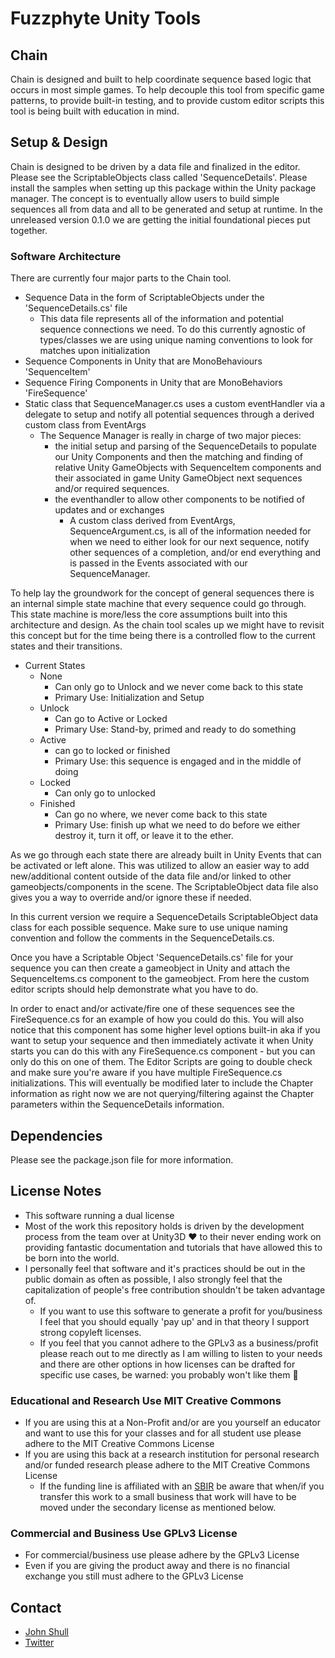 # Fuzzphyte Unity Tools

## Chain

Chain is designed and built to help coordinate sequence based logic that occurs in most simple games. To help decouple this tool from specific game patterns, to provide built-in testing, and to provide custom editor scripts this tool is being built with education in mind.

## Setup & Design

Chain is designed to be driven by a data file and finalized in the editor. Please see the ScriptableObjects class called 'SequenceDetails'. Please install the samples when setting up this package within the Unity package manager. The concept is to eventually allow users to build simple sequences all from data and all to be generated and setup at runtime. In the unreleased version 0.1.0 we are getting the initial foundational pieces put together.

### Software Architecture

There are currently four major parts to the Chain tool.

* Sequence Data in the form of ScriptableObjects under the 'SequenceDetails.cs' file
  * This data file represents all of the information and potential sequence connections we need. To do this currently agnostic of types/classes we are using unique naming conventions to look for matches upon initialization
* Sequence Components in Unity that are MonoBehaviours 'SequenceItem'
* Sequence Firing Components in Unity that are MonoBehaviors 'FireSequence'
* Static class that SequenceManager.cs uses a custom eventHandler via a delegate to setup and notify all potential sequences through a derived custom class from EventArgs
  * The Sequence Manager is really in charge of two major pieces:
    * the initial setup and parsing of the SequenceDetails to populate our Unity Components and then the matching and finding of relative Unity GameObjects with SequenceItem components and their associated in game Unity GameObject next sequences and/or required sequences.
    * the eventhandler to allow other components to be notified of updates and or exchanges
      * A custom class derived from EventArgs, SequenceArgument.cs, is all of the information needed for when we need to either look for our next sequence, notify other sequences of a completion, and/or end everything and is passed in the Events associated with our SequenceManager.

To help lay the groundwork for the concept of general sequences there is an internal simple state machine that every sequence could go through. This state machine is more/less the core assumptions built into this architecture and design. As the chain tool scales up we might have to revisit this concept but for the time being there is a controlled flow to the current states and their transitions.

* Current States
  * None
    * Can only go to Unlock and we never come back to this state
    * Primary Use: Initialization and Setup
  * Unlock
    * Can go to Active or Locked
    * Primary Use: Stand-by, primed and ready to do something
  * Active
    * can go to locked or finished
    * Primary Use: this sequence is engaged and in the middle of doing
  * Locked
    * Can only go to unlocked
  * Finished
    * Can go no where, we never come back to this state
    * Primary Use: finish up what we need to do before we either destroy it, turn it off, or leave it to the ether.

As we go through each state there are already built in Unity Events that can be activated or left alone. This was utilized to allow an easier way to add new/additional content outside of the data file and/or linked to other gameobjects/components in the scene. The ScriptableObject data file also gives you a way to override and/or ignore these if needed.

In this current version we require a SequenceDetails ScriptableObject data class for each possible sequence. Make sure to use unique naming convention and follow the comments in the SequenceDetails.cs.

Once you have a Scriptable Object 'SequenceDetails.cs' file for your sequence you can then create a gameobject in Unity and attach the SequenceItems.cs component to the gameobject. From here the custom editor scripts should help demonstrate what you have to do.

In order to enact and/or activate/fire one of these sequences see the FireSequence.cs for an example of how you could do this. You will also notice that this component has some higher level options built-in aka if you want to setup your sequence and then immediately activate it when Unity starts you can do this with any FireSequence.cs component - but you can only do this on one of them. The Editor Scripts are going to double check and make sure you're aware if you have multiple FireSequence.cs initializations. This will eventually be modified later to include the Chapter information as right now we are not querying/filtering against the Chapter parameters within the SequenceDetails information.

## Dependencies

Please see the package.json file for more information.

## License Notes

* This software running a dual license
* Most of the work this repository holds is driven by the development process from the team over at Unity3D :heart: to their never ending work on providing fantastic documentation and tutorials that have allowed this to be born into the world.
* I personally feel that software and it's practices should be out in the public domain as often as possible, I also strongly feel that the capitalization of people's free contribution shouldn't be taken advantage of.
  * If you want to use this software to generate a profit for you/business I feel that you should equally 'pay up' and in that theory I support strong copyleft licenses.
  * If you feel that you cannot adhere to the GPLv3 as a business/profit please reach out to me directly as I am willing to listen to your needs and there are other options in how licenses can be drafted for specific use cases, be warned: you probably won't like them :rocket:

### Educational and Research Use MIT Creative Commons

* If you are using this at a Non-Profit and/or are you yourself an educator and want to use this for your classes and for all student use please adhere to the MIT Creative Commons License
* If you are using this back at a research institution for personal research and/or funded research please adhere to the MIT Creative Commons License
  * If the funding line is affiliated with an [SBIR](https://www.sbir.gov) be aware that when/if you transfer this work to a small business that work will have to be moved under the secondary license as mentioned below.

### Commercial and Business Use GPLv3 License

* For commercial/business use please adhere by the GPLv3 License
* Even if you are giving the product away and there is no financial exchange you still must adhere to the GPLv3 License

## Contact

* [John Shull](mailto:the.john.shull@gmail.com)
* [Twitter](https://twitter.com/TheJohnnyFuzz)